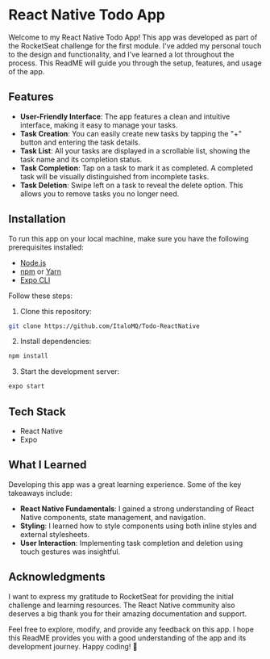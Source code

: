 # React Native Todo App

Welcome to my React Native Todo App! This app was developed as part of the RocketSeat challenge for the first module. I've added my personal touch to the design and functionality, and I've learned a lot throughout the process. This ReadME will guide you through the setup, features, and usage of the app.

## Features

- **User-Friendly Interface**: The app features a clean and intuitive interface, making it easy to manage your tasks.
- **Task Creation**: You can easily create new tasks by tapping the "+" button and entering the task details.
- **Task List**: All your tasks are displayed in a scrollable list, showing the task name and its completion status.
- **Task Completion**: Tap on a task to mark it as completed. A completed task will be visually distinguished from incomplete tasks.
- **Task Deletion**: Swipe left on a task to reveal the delete option. This allows you to remove tasks you no longer need.

## Installation

To run this app on your local machine, make sure you have the following prerequisites installed:

- [Node.js](https://nodejs.org/)
- [npm](https://www.npmjs.com/) or [Yarn](https://yarnpkg.com/)
- [Expo CLI](https://docs.expo.dev/get-started/installation/)

Follow these steps:

1. Clone this repository:

```bash
git clone https://github.com/ItaloMQ/Todo-ReactNative
```

2. Install dependencies:

```bash
npm install
```

3. Start the development server:

```bash
expo start
```

## Tech Stack

- React Native
- Expo

## What I Learned

Developing this app was a great learning experience. Some of the key takeaways include:

- **React Native Fundamentals**: I gained a strong understanding of React Native components, state management, and navigation.
- **Styling**: I learned how to style components using both inline styles and external stylesheets.
- **User Interaction**: Implementing task completion and deletion using touch gestures was insightful.

## Acknowledgments

I want to express my gratitude to RocketSeat for providing the initial challenge and learning resources. The React Native community also deserves a big thank you for their amazing documentation and support.

Feel free to explore, modify, and provide any feedback on this app. I hope this ReadME provides you with a good understanding of the app and its development journey. Happy coding! 🚀

